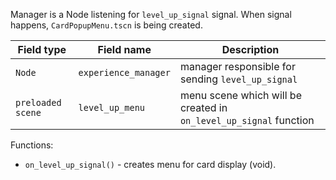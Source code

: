 Manager is a Node listening for `level_up_signal` signal. When signal happens, `CardPopupMenu.tscn` is being created.

|Field type|Field name|Description|
|---|---|---|
|`Node`|`experience_manager`|manager responsible for sending `level_up_signal`|
|`preloaded scene`|`level_up_menu`|menu scene which will be created in `on_level_up_signal` function|

Functions:
- `on_level_up_signal()` - creates menu for card display (void).